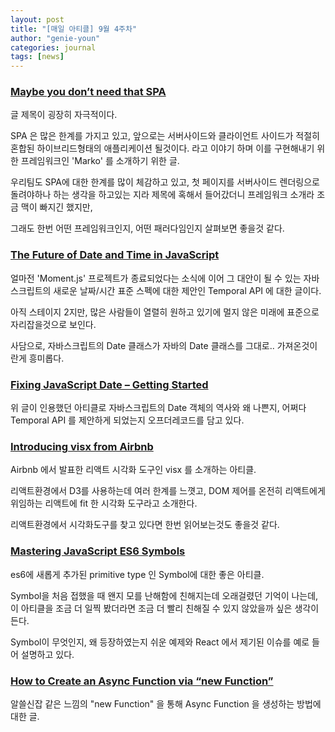 ```yaml
---
layout: post
title: "[매일 아티클] 9월 4주차"
author: "genie-youn"
categories: journal
tags: [news]
---
```


### [Maybe you don’t need that SPA](https://medium.com/@mlrawlings/maybe-you-dont-need-that-spa-f2c659bc7fec)

글 제목이 굉장히 자극적이다.

SPA 은 많은 한계를 가지고 있고, 앞으로는 서버사이드와 클라이언트 사이드가 적절히 혼합된 하이브리드형태의 애플리케이션 될것이다. 라고 이야기 하며 이를 구현해내기 위한 프레임워크인 'Marko' 를 소개하기 위한 글.

우리팀도 SPA에 대한 한계를 많이 체감하고 있고, 첫 페이지를 서버사이드 렌더링으로 돌려야하나 하는 생각을 하고있는 지라 제목에 혹해서 들어갔더니 프레임워크 소개라 조금 맥이 빠지긴 했지만,

그래도 한번 어떤 프레임워크인지, 어떤 패러다임인지 살펴보면 좋을것 같다.

### [The Future of Date and Time in JavaScript](https://medium.com/better-programming/the-future-of-date-and-time-in-javascript-e1772c7976c)

얼마전 'Moment.js' 프로젝트가 종료되었다는 소식에 이어 그 대안이 될 수 있는 자바스크립트의 새로운 날짜/시간 표준 스펙에 대한 제안인 Temporal API 에 대한 글이다.

아직 스테이지 2지만, 많은 사람들이 열렬히 원하고 있기에 멀지 않은 미래에 표준으로 자리잡을것으로 보인다.

사담으로, 자바스크립트의 Date 클래스가 자바의 Date 클래스를 그대로.. 가져온것이란게 흥미롭다.

### [Fixing JavaScript Date – Getting Started](https://maggiepint.com/2017/04/09/fixing-javascript-date-getting-started/)

위 글이 인용했던 아티클로 자바스크립트의 Date 객체의 역사와 왜 나쁜지, 어쩌다 Temporal API 를 제안하게 되었는지 오프더레코드를 담고 있다.

### [Introducing visx from Airbnb](https://medium.com/airbnb-engineering/introducing-visx-from-airbnb-fd6155ac4658)

Airbnb 에서 발표한 리액트 시각화 도구인 visx 를 소개하는 아티클.

리액트환경에서 D3를 사용하는데 여러 한계를 느꼇고, DOM 제어를 온전히 리액트에게 위임하는 리액트에 fit 한 시각화 도구라고 소개한다.

리액트환경에서 시각화도구를 찾고 있다면 한번 읽어보는것도 좋을것 같다.

### [Mastering JavaScript ES6 Symbols](https://blog.bitsrc.io/mastering-javascript-es6-symbols-6453da3bd46c)

es6에 새롭게 추가된 primitive type 인 Symbol에 대한 좋은 아티클.

Symbol을 처음 접했을 때 왠지 모를 난해함에 친해지는데 오래걸렸던 기억이 나는데,
이 아티클을 조금 더 일찍 봤더라면 조금 더 빨리 친해질 수 있지 않았을까 싶은 생각이 든다.

Symbol이 무엇인지, 왜 등장하였는지 쉬운 예제와 React 에서 제기된 이슈를 예로 들어 설명하고 있다.

### [How to Create an Async Function via “new Function”](https://davidwalsh.name/async-function-class)

알쓸신잡 같은 느낌의 "new Function" 을 통해 Async Function 을 생성하는 방법에 대한 글.
